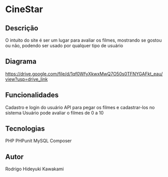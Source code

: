 # CineStar

## Descrição
O intuito do site é ser um lugar para avaliar os filmes, mostrando se gostou ou não, podendo ser usado por qualquer tipo de usuário

## Diagrama
https://drive.google.com/file/d/1qf0WfyXkwxMwQ7O50s0TFNYGAFkt_eau/view?usp=drive_link

## Funcionalidades
Cadastro e login do usuário
API para pegar os filmes e cadastrar-los no sistema
Usuário pode avaliar o filmes de 0 a 10

## Tecnologias
PHP
PHPunit
MySQL
Composer

## Autor
Rodrigo Hideyuki Kawakami